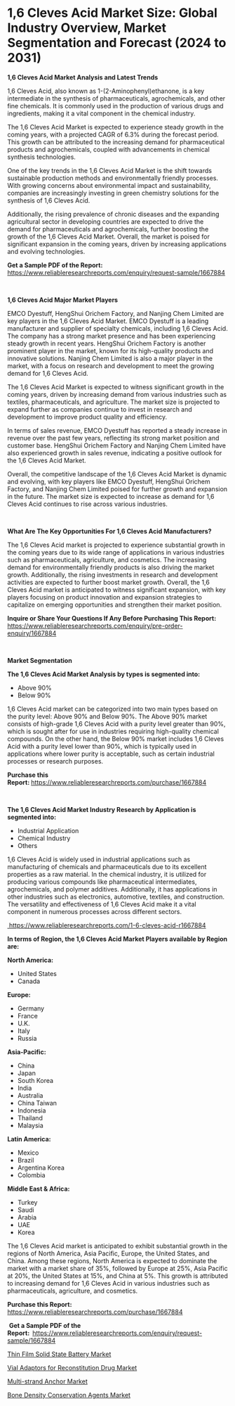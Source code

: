 <p><h1>1,6 Cleves Acid Market Size: Global Industry Overview, Market Segmentation and Forecast (2024 to 2031)</h1></p><p><strong>1,6 Cleves Acid Market Analysis and Latest Trends</strong></p>
<p><p>1,6 Cleves Acid, also known as 1-(2-Aminophenyl)ethanone, is a key intermediate in the synthesis of pharmaceuticals, agrochemicals, and other fine chemicals. It is commonly used in the production of various drugs and ingredients, making it a vital component in the chemical industry.</p><p>The 1,6 Cleves Acid Market is expected to experience steady growth in the coming years, with a projected CAGR of 6.3% during the forecast period. This growth can be attributed to the increasing demand for pharmaceutical products and agrochemicals, coupled with advancements in chemical synthesis technologies.</p><p>One of the key trends in the 1,6 Cleves Acid Market is the shift towards sustainable production methods and environmentally friendly processes. With growing concerns about environmental impact and sustainability, companies are increasingly investing in green chemistry solutions for the synthesis of 1,6 Cleves Acid.</p><p>Additionally, the rising prevalence of chronic diseases and the expanding agricultural sector in developing countries are expected to drive the demand for pharmaceuticals and agrochemicals, further boosting the growth of the 1,6 Cleves Acid Market. Overall, the market is poised for significant expansion in the coming years, driven by increasing applications and evolving technologies.</p></p>
<p><strong>Get a Sample PDF of the Report:&nbsp;</strong> <a href="https://www.reliableresearchreports.com/enquiry/request-sample/1667884">https://www.reliableresearchreports.com/enquiry/request-sample/1667884</a></p>
<p>&nbsp;</p>
<p><strong>1,6 Cleves Acid Major Market Players</strong></p>
<p><p>EMCO Dyestuff, HengShui Orichem Factory, and Nanjing Chem Limited are key players in the 1,6 Cleves Acid Market. EMCO Dyestuff is a leading manufacturer and supplier of specialty chemicals, including 1,6 Cleves Acid. The company has a strong market presence and has been experiencing steady growth in recent years. HengShui Orichem Factory is another prominent player in the market, known for its high-quality products and innovative solutions. Nanjing Chem Limited is also a major player in the market, with a focus on research and development to meet the growing demand for 1,6 Cleves Acid.</p><p>The 1,6 Cleves Acid Market is expected to witness significant growth in the coming years, driven by increasing demand from various industries such as textiles, pharmaceuticals, and agriculture. The market size is projected to expand further as companies continue to invest in research and development to improve product quality and efficiency.</p><p>In terms of sales revenue, EMCO Dyestuff has reported a steady increase in revenue over the past few years, reflecting its strong market position and customer base. HengShui Orichem Factory and Nanjing Chem Limited have also experienced growth in sales revenue, indicating a positive outlook for the 1,6 Cleves Acid Market.</p><p>Overall, the competitive landscape of the 1,6 Cleves Acid Market is dynamic and evolving, with key players like EMCO Dyestuff, HengShui Orichem Factory, and Nanjing Chem Limited poised for further growth and expansion in the future. The market size is expected to increase as demand for 1,6 Cleves Acid continues to rise across various industries.</p></p>
<p>&nbsp;</p>
<p><strong>What Are The Key Opportunities For 1,6 Cleves Acid Manufacturers?</strong></p>
<p><p>The 1,6 Cleves Acid market is projected to experience substantial growth in the coming years due to its wide range of applications in various industries such as pharmaceuticals, agriculture, and cosmetics. The increasing demand for environmentally friendly products is also driving the market growth. Additionally, the rising investments in research and development activities are expected to further boost market growth. Overall, the 1,6 Cleves Acid market is anticipated to witness significant expansion, with key players focusing on product innovation and expansion strategies to capitalize on emerging opportunities and strengthen their market position.</p></p>
<p><strong>Inquire or Share Your Questions If Any Before Purchasing This Report:</strong> <a href="https://www.reliableresearchreports.com/enquiry/pre-order-enquiry/1667884">https://www.reliableresearchreports.com/enquiry/pre-order-enquiry/1667884</a></p>
<p>&nbsp;</p>
<p><strong>Market Segmentation</strong></p>
<p><strong>The 1,6 Cleves Acid Market Analysis by types is segmented into:</strong></p>
<p><ul><li>Above 90%</li><li>Below 90%</li></ul></p>
<p><p>1,6 Cleves Acid market can be categorized into two main types based on the purity level: Above 90% and Below 90%. The Above 90% market consists of high-grade 1,6 Cleves Acid with a purity level greater than 90%, which is sought after for use in industries requiring high-quality chemical compounds. On the other hand, the Below 90% market includes 1,6 Cleves Acid with a purity level lower than 90%, which is typically used in applications where lower purity is acceptable, such as certain industrial processes or research purposes.</p></p>
<p><strong>Purchase this Report:&nbsp;</strong><a href="https://www.reliableresearchreports.com/purchase/1667884">https://www.reliableresearchreports.com/purchase/1667884</a></p>
<p>&nbsp;</p>
<p><strong>The 1,6 Cleves Acid Market Industry Research by Application is segmented into:</strong></p>
<p><ul><li>Industrial Application</li><li>Chemical Industry</li><li>Others</li></ul></p>
<p><p>1,6 Cleves Acid is widely used in industrial applications such as manufacturing of chemicals and pharmaceuticals due to its excellent properties as a raw material. In the chemical industry, it is utilized for producing various compounds like pharmaceutical intermediates, agrochemicals, and polymer additives. Additionally, it has applications in other industries such as electronics, automotive, textiles, and construction. The versatility and effectiveness of 1,6 Cleves Acid make it a vital component in numerous processes across different sectors.</p></p>
<p><a href="https://www.reliableresearchreports.com/1-6-cleves-acid-r1667884">&nbsp;https://www.reliableresearchreports.com/1-6-cleves-acid-r1667884</a></p>
<p><strong>In terms of Region, the 1,6 Cleves Acid Market Players available by Region are:</strong></p>
<p>
    <p> <strong> North America: </strong>
        <ul>
            <li>United States</li>
            <li>Canada</li>
        </ul>
        </p> 
    <p> <strong> Europe: </strong>
        <ul>
            <li>Germany</li>
            <li>France</li>
            <li>U.K.</li>
            <li>Italy</li>
            <li>Russia</li>
        </ul>
        </p> 
    <p> <strong> Asia-Pacific: </strong>
        <ul>
            <li>China</li>
            <li>Japan</li>
            <li>South Korea</li>
            <li>India</li>
            <li>Australia</li>
            <li>China Taiwan</li>
            <li>Indonesia</li>
            <li>Thailand</li>
            <li>Malaysia</li>
        </ul>
        </p> 
    <p> <strong> Latin America: </strong>
        <ul>
            <li>Mexico</li>
            <li>Brazil</li>
            <li>Argentina Korea</li>
            <li>Colombia</li>
        </ul>
        </p> 
    <p> <strong> Middle East & Africa: </strong>
        <ul>
            <li>Turkey</li>
            <li>Saudi</li>
            <li>Arabia</li>
            <li>UAE</li>
            <li>Korea</li>
        </ul>
    </p>
    </p>
<p><p>The 1,6 Cleves Acid market is anticipated to exhibit substantial growth in the regions of North America, Asia Pacific, Europe, the United States, and China. Among these regions, North America is expected to dominate the market with a market share of 35%, followed by Europe at 25%, Asia Pacific at 20%, the United States at 15%, and China at 5%. This growth is attributed to increasing demand for 1,6 Cleves Acid in various industries such as pharmaceuticals, agriculture, and cosmetics.</p></p>
<p><strong>Purchase this Report: </strong><a href="https://www.reliableresearchreports.com/purchase/1667884">https://www.reliableresearchreports.com/purchase/1667884</a></p>
<p>&nbsp;<strong>Get a Sample PDF of the Report:&nbsp;&nbsp;</strong><a href="https://www.reliableresearchreports.com/enquiry/request-sample/1667884">https://www.reliableresearchreports.com/enquiry/request-sample/1667884</a></p>
<p><strong></strong></p>
<p><p><a href="https://medium.com/@bernadette.hunter4468/evaluating-global-thin-film-solid-state-battery-market-trends-and-growth-opportunities-by-region-3d61b8034e7b">Thin Film Solid State Battery Market</a></p><p><a href="https://github.com/ofpaqrof92/Market-Research-Report-List-1/blob/main/vial-adaptors-for-reconstitution-drug-market.md">Vial Adaptors for Reconstitution Drug Market</a></p><p><a href="https://medium.com/@emma.white454357/global-multi-strand-anchor-market-by-product-type-by-application-by-region-and-companies-e5ed7ec58e41">Multi-strand Anchor Market</a></p><p><a href="https://github.com/tusomamen9/Market-Research-Report-List-1/blob/main/bone-density-conservation-agents-market.md">Bone Density Conservation Agents Market</a></p></p>